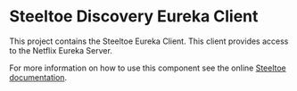 # Steeltoe Discovery Eureka Client

This project contains the Steeltoe Eureka Client.  This client provides access to the Netflix Eureka Server.  


For more information on how to use this component see the online [Steeltoe documentation](https://steeltoe.io/).